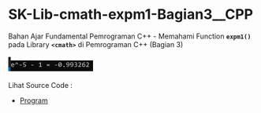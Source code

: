 # SK-Lib-cmath-expm1-Bagian3__CPP
Bahan Ajar Fundamental Pemrograman C++ - Memahami Function <code><b>expm1()</b></code> pada Library <code><b>&lt;cmath></b></code> di Pemrograman C++ (Bagian 3)<br><br>
<img src="https://github.com/RizkyKhapidsyah/SK-Lib-cmath-expm1-Bagian3__CPP/blob/master/SK-Lib-cmath-expm1-Bagian3__CPP/result/001.PNG"><br><br>
Lihat Source Code : <br>
- <a href="https://github.com/RizkyKhapidsyah/SK-Lib-cmath-expm1-Bagian3__CPP/blob/master/SK-Lib-cmath-expm1-Bagian3__CPP/Source.cpp">Program</a>
